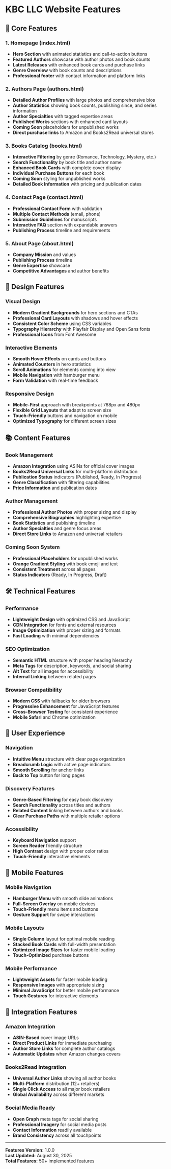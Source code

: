 # KBC LLC Website Features

## 🌟 Core Features

### 1. Homepage (index.html)
- **Hero Section** with animated statistics and call-to-action buttons
- **Featured Authors** showcase with author photos and book counts
- **Latest Releases** with enhanced book cards and purchase links
- **Genre Overview** with book counts and descriptions
- **Professional footer** with contact information and platform links

### 2. Authors Page (authors.html)
- **Detailed Author Profiles** with large photos and comprehensive bios
- **Author Statistics** showing book counts, publishing since, and series information
- **Author Specialties** with tagged expertise areas
- **Published Works** sections with enhanced card layouts
- **Coming Soon** placeholders for unpublished works
- **Direct purchase links** to Amazon and Books2Read universal stores

### 3. Books Catalog (books.html)
- **Interactive Filtering** by genre (Romance, Technology, Mystery, etc.)
- **Search Functionality** by book title and author name
- **Enhanced Book Cards** with complete cover display
- **Individual Purchase Buttons** for each book
- **Coming Soon** styling for unpublished works
- **Detailed Book Information** with pricing and publication dates

### 4. Contact Page (contact.html)
- **Professional Contact Form** with validation
- **Multiple Contact Methods** (email, phone)
- **Submission Guidelines** for manuscripts
- **Interactive FAQ** section with expandable answers
- **Publishing Process** timeline and requirements

### 5. About Page (about.html)
- **Company Mission** and values
- **Publishing Process** timeline
- **Genre Expertise** showcase
- **Competitive Advantages** and author benefits

## 🎨 Design Features

### Visual Design
- **Modern Gradient Backgrounds** for hero sections and CTAs
- **Professional Card Layouts** with shadows and hover effects
- **Consistent Color Scheme** using CSS variables
- **Typography Hierarchy** with Playfair Display and Open Sans fonts
- **Professional Icons** from Font Awesome

### Interactive Elements
- **Smooth Hover Effects** on cards and buttons
- **Animated Counters** in hero statistics
- **Scroll Animations** for elements coming into view
- **Mobile Navigation** with hamburger menu
- **Form Validation** with real-time feedback

### Responsive Design
- **Mobile-First** approach with breakpoints at 768px and 480px
- **Flexible Grid Layouts** that adapt to screen size
- **Touch-Friendly** buttons and navigation on mobile
- **Optimized Typography** for different screen sizes

## 📚 Content Features

### Book Management
- **Amazon Integration** using ASINs for official cover images
- **Books2Read Universal Links** for multi-platform distribution
- **Publication Status** indicators (Published, Ready, In Progress)
- **Genre Classification** with filtering capabilities
- **Price Information** and publication dates

### Author Management
- **Professional Author Photos** with proper sizing and display
- **Comprehensive Biographies** highlighting expertise
- **Book Statistics** and publishing timeline
- **Author Specialties** and genre focus areas
- **Direct Store Links** to Amazon and universal retailers

### Coming Soon System
- **Professional Placeholders** for unpublished works
- **Orange Gradient Styling** with book emoji and text
- **Consistent Treatment** across all pages
- **Status Indicators** (Ready, In Progress, Draft)

## 🛠 Technical Features

### Performance
- **Lightweight Design** with optimized CSS and JavaScript
- **CDN Integration** for fonts and external resources
- **Image Optimization** with proper sizing and formats
- **Fast Loading** with minimal dependencies

### SEO Optimization
- **Semantic HTML** structure with proper heading hierarchy
- **Meta Tags** for description, keywords, and social sharing
- **Alt Text** for all images for accessibility
- **Internal Linking** between related pages

### Browser Compatibility
- **Modern CSS** with fallbacks for older browsers
- **Progressive Enhancement** for JavaScript features
- **Cross-Browser Testing** for consistent experience
- **Mobile Safari** and Chrome optimization

## 🎯 User Experience

### Navigation
- **Intuitive Menu** structure with clear page organization
- **Breadcrumb Logic** with active page indicators
- **Smooth Scrolling** for anchor links
- **Back to Top** button for long pages

### Discovery Features
- **Genre-Based Filtering** for easy book discovery
- **Search Functionality** across titles and authors
- **Related Content** linking between authors and books
- **Clear Purchase Paths** with multiple retailer options

### Accessibility
- **Keyboard Navigation** support
- **Screen Reader** friendly structure
- **High Contrast** design with proper color ratios
- **Touch-Friendly** interactive elements

## 📱 Mobile Features

### Mobile Navigation
- **Hamburger Menu** with smooth slide animations
- **Full-Screen Overlay** on mobile devices
- **Touch-Friendly** menu items and buttons
- **Gesture Support** for swipe interactions

### Mobile Layouts
- **Single Column** layout for optimal mobile reading
- **Stacked Book Cards** with full-width presentation
- **Optimized Image Sizes** for faster mobile loading
- **Touch-Optimized** purchase buttons

### Mobile Performance
- **Lightweight Assets** for faster mobile loading
- **Responsive Images** with appropriate sizing
- **Minimal JavaScript** for better mobile performance
- **Touch Gestures** for interactive elements

## 🔗 Integration Features

### Amazon Integration
- **ASIN-Based** cover image URLs
- **Direct Product Links** for immediate purchasing
- **Author Store Links** for complete author catalogs
- **Automatic Updates** when Amazon changes covers

### Books2Read Integration
- **Universal Author Links** showing all author books
- **Multi-Platform** distribution (12+ retailers)
- **Single Click Access** to all major book retailers
- **Global Availability** across different markets

### Social Media Ready
- **Open Graph** meta tags for social sharing
- **Professional Imagery** for social media posts
- **Contact Information** readily available
- **Brand Consistency** across all touchpoints

---

**Features Version:** 1.0.0  
**Last Updated:** August 30, 2025  
**Total Features:** 50+ implemented features